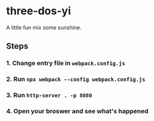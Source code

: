 # three-dos-yi
A little fun mix some sunshine.

## Steps
### 1. Change entry file in `webpack.config.js`
### 2. Run `npx webpack --config webpack.config.js`
### 3. Run `http-server . -p 8080`
### 4. Open your broswer and see what's happened
